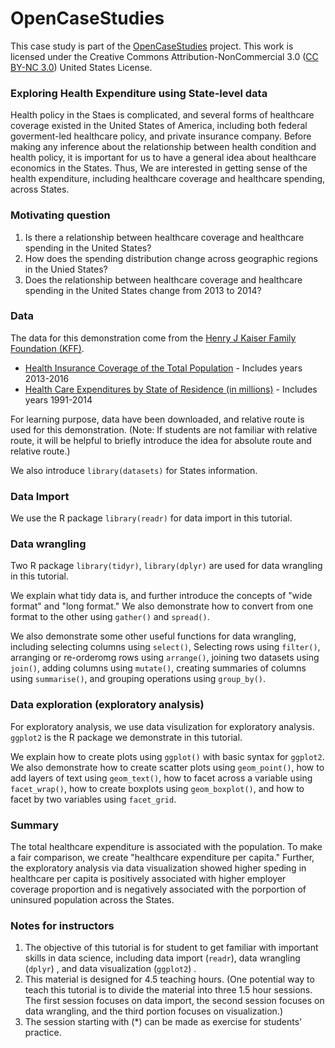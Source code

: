 # OpenCaseStudies

This case study is part of the [OpenCaseStudies]() project. This work is licensed under the Creative Commons Attribution-NonCommercial 3.0 ([CC BY-NC 3.0](https://creativecommons.org/licenses/by-nc/3.0/us/)) United States License.


### Exploring Health Expenditure using State-level data 

Health policy in the Staes is complicated, and several forms of healthcare 
coverage existed in the United States of America, including both federal goverment-led 
healthcare policy, and private insurance company. Before making any inference about 
the relationship between health condition and health policy, it is important for us to 
have a general idea about healthcare economics in the States. Thus, We are interested in 
getting sense of the health expenditure, including healthcare coverage and 
healthcare spending, across States.  

### Motivating question

1. Is there a relationship between healthcare coverage and healthcare spending in the United States?   
2. How does the spending distribution change across geographic regions in the Unied States?  
3. Does the relationship between healthcare coverage and healthcare spending in the United States change from 2013 to 2014?  

### Data

The data for this demonstration come from the [Henry J Kaiser Family Foundation (KFF)](https://www.kff.org). 

* [Health Insurance Coverage of the Total Population](https://www.kff.org/other/state-indicator/total-population/) - Includes years 2013-2016
* [Health Care Expenditures by State of Residence (in millions)](https://www.kff.org/other/state-indicator/health-care-expenditures-by-state-of-residence-in-millions/) - Includes years 1991-2014
 
For learning purpose, data have been downloaded, and relative route is used for this demonstration. 
(Note: If students are not familiar with relative route, it will be helpful to briefly introduce 
the idea for absolute route and relative route.)

We also introduce `library(datasets)` for States information.

### Data Import  
We use the R package `library(readr)` for data import in this tutorial.  

### Data wrangling 
Two R package `library(tidyr)`, `library(dplyr)` are used for data wrangling in this tutorial.  

We explain what tidy data is, and further introduce the concepts of "wide format" 
and "long format." We also demonstrate how to convert from one format to the other using 
`gather()` and `spread()`.

We also demonstrate some other useful functions for data wrangling, including 
selecting columns using `select()`, 
Selecting rows using `filter()`, 
arranging or re-orderomg rows using `arrange()`, 
joining two datasets using `join()`, 
adding columns using `mutate()`, 
creating summaries of columns using `summarise()`, 
and grouping operations using `group_by()`. 


### Data exploration (exploratory analysis)   
For exploratory analysis, we use data visulization for exploratory analysis. `ggplot2` is the R package 
we demonstrate in this tutorial. 

We explain how to create plots using `ggplot()` with basic syntax for `ggplot2`. 
We also demonstrate how to create scatter plots using `geom_point()`,
how to add layers of text using `geom_text()`, 
how to facet across a variable using `facet_wrap()`, 
how to create boxplots using `geom_boxplot()`, 
and how to facet by two variables using `facet_grid`. 


### Summary   

The total healthcare expenditure is associated with 
the population. To make a fair comparison, 
we create "healthcare expenditure per capita." 
Further, the exploratory analysis via data visualization showed 
higher speding in healthcare per capita 
is positively associated with higher 
employer coverage proportion and is 
negatively associated with the porportion 
of uninsured population across the States. 

### Notes for instructors  
1. The objective of this tutorial is for student to get familiar with 
important skills in data science, including data import (`readr`), 
data wrangling (`dplyr`) , and data visualization (`ggplot2`) .    
2. This material is designed for 4.5 teaching hours. (One potential way 
to teach this tutorial is to divide the material into three 1.5 hour sessions. The 
first session focuses on data import, the second session focuses on data 
wrangling, and the third portion focuses on visualization.)    
3. The session starting with (*) can be made as exercise for students' practice.   
